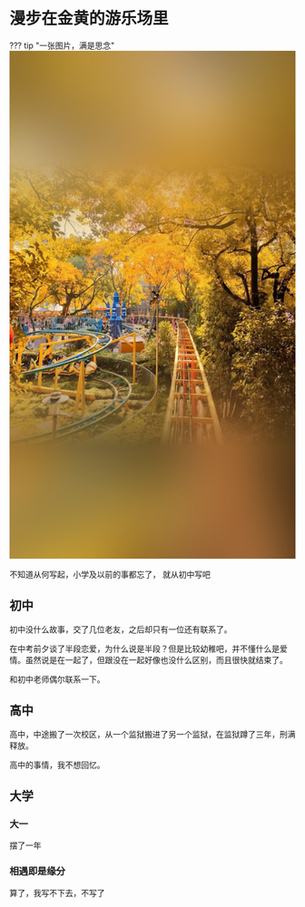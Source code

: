 # 漫步在金黄的游乐场里
??? tip "一张图片，满是思念"
    ![07](lyy/07.jpg)

不知道从何写起，小学及以前的事都忘了，
就从初中写吧

## 初中
初中没什么故事，交了几位老友，之后却只有一位还有联系了。

在中考前夕谈了半段恋爱，为什么说是半段？但是比较幼稚吧，并不懂什么是爱情。虽然说是在一起了，但跟没在一起好像也没什么区别，而且很快就结束了。

和初中老师偶尔联系一下。

## 高中
高中，中途搬了一次校区，从一个监狱搬进了另一个监狱，在监狱蹲了三年，刑满释放。

高中的事情，我不想回忆。

## 大学
### 大一
摆了一年

### 相遇即是缘分
算了，我写不下去，不写了

